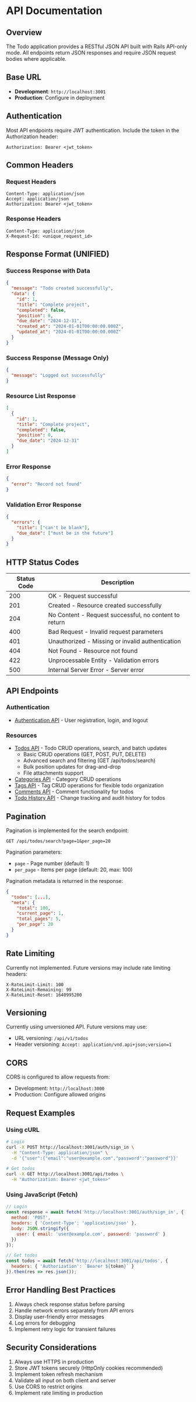 # API Documentation

## Overview

The Todo application provides a RESTful JSON API built with Rails API-only mode. All endpoints return JSON responses and require JSON request bodies where applicable.

## Base URL

- **Development**: `http://localhost:3001`
- **Production**: Configure in deployment

## Authentication

Most API endpoints require JWT authentication. Include the token in the Authorization header:

```
Authorization: Bearer <jwt_token>
```

## Common Headers

### Request Headers
```
Content-Type: application/json
Accept: application/json
Authorization: Bearer <jwt_token>
```

### Response Headers
```
Content-Type: application/json
X-Request-Id: <unique_request_id>
```

## Response Format (UNIFIED)

### Success Response with Data
```json
{
  "message": "Todo created successfully",
  "data": {
    "id": 1,
    "title": "Complete project",
    "completed": false,
    "position": 0,
    "due_date": "2024-12-31",
    "created_at": "2024-01-01T00:00:00.000Z",
    "updated_at": "2024-01-01T00:00:00.000Z"
  }
}
```

### Success Response (Message Only)
```json
{
  "message": "Logged out successfully"
}
```

### Resource List Response
```json
[
  {
    "id": 1,
    "title": "Complete project",
    "completed": false,
    "position": 0,
    "due_date": "2024-12-31"
  }
]
```

### Error Response
```json
{
  "error": "Record not found"
}
```

### Validation Error Response
```json
{
  "errors": {
    "title": ["can't be blank"],
    "due_date": ["must be in the future"]
  }
}
```

## HTTP Status Codes

| Status Code | Description |
|------------|-------------|
| 200 | OK - Request successful |
| 201 | Created - Resource created successfully |
| 204 | No Content - Request successful, no content to return |
| 400 | Bad Request - Invalid request parameters |
| 401 | Unauthorized - Missing or invalid authentication |
| 404 | Not Found - Resource not found |
| 422 | Unprocessable Entity - Validation errors |
| 500 | Internal Server Error - Server error |

## API Endpoints

### Authentication
- [Authentication API](./authentication.md) - User registration, login, and logout

### Resources
- [Todos API](./todos.md) - Todo CRUD operations, search, and batch updates
  - Basic CRUD operations (GET, POST, PUT, DELETE)
  - Advanced search and filtering (GET /api/todos/search)
  - Bulk position updates for drag-and-drop
  - File attachments support
- [Categories API](./categories.md) - Category CRUD operations
- [Tags API](./tags.md) - Tag CRUD operations for flexible todo organization
- [Comments API](./comments.md) - Comment functionality for todos
- [Todo History API](./todo-histories.md) - Change tracking and audit history for todos

## Pagination

Pagination is implemented for the search endpoint:
```
GET /api/todos/search?page=1&per_page=20
```

Pagination parameters:
- `page` - Page number (default: 1)
- `per_page` - Items per page (default: 20, max: 100)

Pagination metadata is returned in the response:
```json
{
  "todos": [...],
  "meta": {
    "total": 100,
    "current_page": 1,
    "total_pages": 5,
    "per_page": 20
  }
}
```

## Rate Limiting

Currently not implemented. Future versions may include rate limiting headers:
```
X-RateLimit-Limit: 100
X-RateLimit-Remaining: 99
X-RateLimit-Reset: 1640995200
```

## Versioning

Currently using unversioned API. Future versions may use:
- URL versioning: `/api/v1/todos`
- Header versioning: `Accept: application/vnd.api+json;version=1`

## CORS

CORS is configured to allow requests from:
- Development: `http://localhost:3000`
- Production: Configure allowed origins

## Request Examples

### Using cURL
```bash
# Login
curl -X POST http://localhost:3001/auth/sign_in \
  -H "Content-Type: application/json" \
  -d '{"user":{"email":"user@example.com","password":"password"}}'

# Get todos
curl -X GET http://localhost:3001/api/todos \
  -H "Authorization: Bearer <jwt_token>"
```

### Using JavaScript (Fetch)
```javascript
// Login
const response = await fetch('http://localhost:3001/auth/sign_in', {
  method: 'POST',
  headers: { 'Content-Type': 'application/json' },
  body: JSON.stringify({
    user: { email: 'user@example.com', password: 'password' }
  })
});

// Get todos
const todos = await fetch('http://localhost:3001/api/todos', {
  headers: { 'Authorization': `Bearer ${token}` }
}).then(res => res.json());
```

## Error Handling Best Practices

1. Always check response status before parsing
2. Handle network errors separately from API errors
3. Display user-friendly error messages
4. Log errors for debugging
5. Implement retry logic for transient failures

## Security Considerations

1. Always use HTTPS in production
2. Store JWT tokens securely (HttpOnly cookies recommended)
3. Implement token refresh mechanism
4. Validate all input on both client and server
5. Use CORS to restrict origins
6. Implement rate limiting in production